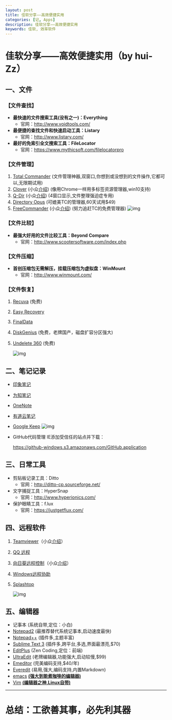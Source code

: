 ```yaml
---
layout: post
title: 佳软分享——高效便捷实用
categories: [记, Apps]
description: 佳软分享——高效便捷实用
keywords: 佳软, 效率软件
---
```


# **佳软分享**——高效便捷实用（by hui-Zz）


## 一、文件

### 【文件查找】
- **最快速的文件搜索工具(没有之一)：Everything**
  - 官网：http://www.voidtools.com/
- **最便捷的查找文件和快速启动工具：Listary**
  - 官网：http://www.listary.com/
- **最好的免索引全文搜索工具：FileLocator**
  - 官网：https://www.mythicsoft.com/filelocatorpro

### 【文件管理】
1. [Total Commander](http://xbeta.info/tc/) (文件管理神器,双窗口,你想到或没想到的文件操作,它都可以,无限期试用)
2. [Clover](http://cn.ejie.me/) (小众[介绍](http://www.appinn.com/clover/)) (像用Chrome一样用多标签资源管理器,win10支持)
3. [Q-Dir](http://www.softwareok.com/?seite=Freeware/Q-Dir) (小众[介绍](http://www.appinn.com/q-dir/)) (4窗口显示,文件整理强迫症专用)
4. [Directory Opus](http://www.gpsoft.com.au/) (可媲美TC的管理器,60天试用$49)
5. [FreeCommander](http://www.freecommander.com/) (小众[介绍](http://www.appinn.com/freecommander/)) (努力追赶TC的免费管理器)
   ![img](https://img3.appinn.net/images/201407/2014-07-09-3-44-14.png/o)

### 【文件比较】
- **最强大好用的文件比较工具：Beyond Compare**
  - 官网：http://www.scootersoftware.com/index.php

### 【文件压缩】

- **首创压缩包无需解压，挂载压缩包为虚拟盘：WinMount**
  - 官网：http://www.winmount.com/

### 【文件恢复】
1. [Recuva](http://www.piriform.com/RECUVA) (免费)
2. [Easy Recovery](http://www.krollontrack.com/data-recovery/recovery-software/)
3. [FinalData](http://www.finaldata.com/Products/?s=FRM.FF1)
4. [DiskGenius](http://www.diskgenius.cn/) (免费，老牌国产，磁盘扩容分区强大)
5. [Undelete 360](http://www.undelete360.com/) (免费)

   ![img](https://img3.appinn.net/images/201206/2012-06-2510-56-29.png)


## 二、笔记记录
- [印象笔记](http://www.yinxiang.com/)
- [为知笔记](http://www.wiz.cn/)
- [OneNote](http://office.microsoft.com/zh-cn/onenote/)
- [有道云笔记](http://note.youdao.com/)
- [Google Keep](https://drive.google.com/keep/)
  ![img](https://img3.appinn.net/images/201312/2013-12-25-3-22-09.png/o)

- GitHub代码管理
   IE添加受信任的站点并下载：

    https://github-windows.s3.amazonaws.com/GitHub.application


## 三、日常工具
- 剪贴板记录工具：Ditto
  - 官网：http://ditto-cp.sourceforge.net/
- 文字捕捉工具：HyperSnap
  - 官网：http://www.hyperionics.com/
- 保护眼睛工具：f.lux
  - 官网：https://justgetflux.com/


## 四、远程软件
1. [Teamviewer](http://www.teamviewer.com/Zhcn/index.aspx)（小众[介绍](http://www.appinn.com/teamviewer/)）
2. [QQ 远程](http://kf.qq.com/faq/120322fu63YV130422BrimmY.html)
3. [向日葵远程控制](http://sunlogin.oray.com/zh_CN/)（小众[介绍](http://www.appinn.com/android-sunlogin/)）
4. [Windows远程协助](http://windows.microsoft.com/zh-cn/windows/what-is-windows-remote-assistance#1TC=windows-7)
5. [Splashtop](http://www.splashtop.com/)

     ![img](https://img3.appinn.net/images/201408/2014-08-2012-03-11.png/o)


## 五、编辑器
- 记事本 (系统自带,定位：小白)
- [Notepad2](http://www.flos-freeware.ch/notepad2.html) (最推荐替代系统记事本,启动速度最快)
- [Notepad++](http://notepad-plus-plus.org/) (插件多,主题丰富)
- [Sublime Text 3](http://www.sublimetext.com/3) (插件多,跨平台,多选,界面最漂亮,$70)
- [EditPlus](http://www.editplus.com/) (Zen Coding,定位：前端)
- [UltraEdit](http://www.ultraedit.com/) (老牌编辑器,功能强大,启动较慢,$99)
- [Emeditor](http://zh-cn.emeditor.com/) (完美编码支持,$40/年)
- [Everedit](http://www.everedit.net/?lang=zh) (易用,强大,编码支持,内置Markdown)
- [emacs](http://www.gnu.org/software/emacs/) **<u>(强大到能煮咖啡的编辑器)</u>**
- [Vim](http://www.vim.org/) **<u>(编辑器之神,Linux自带)</u>**

---


# 总结：工欲善其事，必先利其器